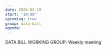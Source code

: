 ```yaml
---
date: 2025-02-19
start: "14:00"
upcoming: true
group: data-bill
agenda: 
--- 
```

DATA BILL WORKING GROUP: Weekly meeting
